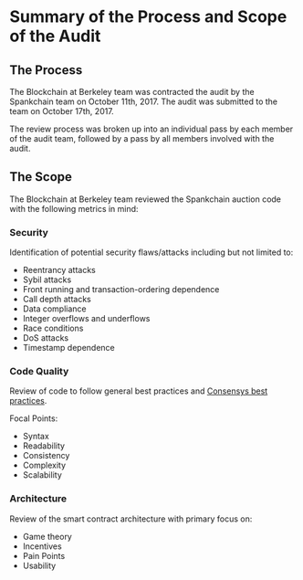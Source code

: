 
# Summary of the Process and Scope of the Audit

## The Process

The Blockchain at Berkeley team was contracted the audit by the Spankchain team on October 11th, 2017. The audit was submitted to the team on October 17th, 2017.

The review process was broken up into an individual pass by each member of the audit team, followed by a pass by all members involved with the audit.


## The Scope

The Blockchain at Berkeley team reviewed the Spankchain auction code with the following metrics in mind:

### Security 
Identification of potential security flaws/attacks including but not limited to: 
* Reentrancy attacks
* Sybil attacks
* Front running and transaction-ordering dependence
* Call depth attacks
* Data compliance
* Integer overflows and underflows
* Race conditions
* DoS attacks
* Timestamp dependence


### Code Quality
Review of code to follow general best practices and [Consensys best practices](https://github.com/ConsenSys/smart-contract-best-practices).

Focal Points:
* Syntax
* Readability
* Consistency
* Complexity
* Scalability

### Architecture
Review of the smart contract architecture with primary focus on:
* Game theory
* Incentives
* Pain Points
* Usability
